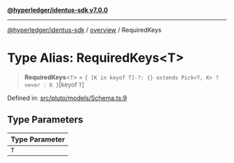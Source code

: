 [**@hyperledger/identus-sdk v7.0.0**](../../README.md)

***

[@hyperledger/identus-sdk](../../README.md) / [overview](../README.md) / RequiredKeys

# Type Alias: RequiredKeys\<T\>

> **RequiredKeys**\<`T`\> = `{ [K in keyof T]-?: {} extends Pick<T, K> ? never : K }`\[keyof `T`\]

Defined in: [src/pluto/models/Schema.ts:9](https://github.com/hyperledger/identus-edge-agent-sdk-ts/blob/96423ee84b124a31ce63036d9d623d1cb73a13c2/src/pluto/models/Schema.ts#L9)

## Type Parameters

| Type Parameter |
| ------ |
| `T` |
